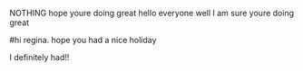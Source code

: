 NOTHING
hope youre doing great
hello everyone
well I am sure youre doing great

#hi regina.
hope you had a nice holiday

I definitely had!!
